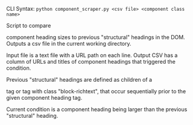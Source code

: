 CLI Syntax: `python component_scraper.py <csv file> <component class name>`

Script to compare <div> component heading sizes to previous "structural" headings in the DOM.
Outputs a csv file in the current working directory.

Input file is a text file with a URL path on each line.
Output CSV has a column of URLs and titles of component headings that triggered the condition.

Previous "structural" headings are defined as children of a <section> tag or tag with class "block-richtext", that occur sequentially prior to the given component heading tag.

Current condition is a component heading being larger than the previous "structural" heading.
